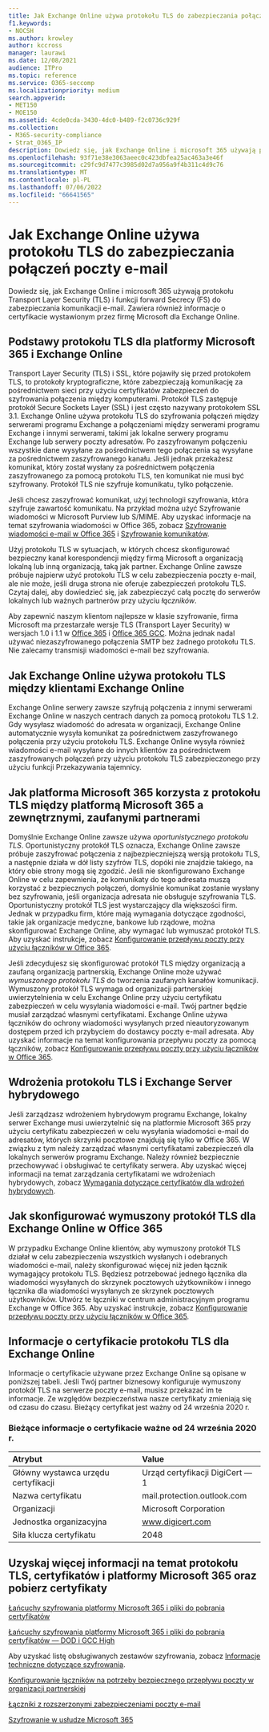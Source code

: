 ```yaml
---
title: Jak Exchange Online używa protokołu TLS do zabezpieczania połączeń poczty e-mail
f1.keywords:
- NOCSH
ms.author: krowley
author: kccross
manager: laurawi
ms.date: 12/08/2021
audience: ITPro
ms.topic: reference
ms.service: O365-seccomp
ms.localizationpriority: medium
search.appverid:
- MET150
- MOE150
ms.assetid: 4cde0cda-3430-4dc0-b489-f2c0736c929f
ms.collection:
- M365-security-compliance
- Strat_O365_IP
description: Dowiedz się, jak Exchange Online i microsoft 365 używają protokołu Transport Layer Security (TLS) i funkcji forward Secrecy (FS) do zabezpieczania komunikacji e-mail. Uzyskaj również informacje o certyfikacie wystawionym przez firmę Microsoft dla Exchange Online.
ms.openlocfilehash: 93f71e38e3063aeec0c423dbfea25ac463a3e46f
ms.sourcegitcommit: c29fc9d7477c3985d02d7a956a9f4b311c4d9c76
ms.translationtype: MT
ms.contentlocale: pl-PL
ms.lasthandoff: 07/06/2022
ms.locfileid: "66641565"
---
```

# <a name="how-exchange-online-uses-tls-to-secure-email-connections"></a>Jak Exchange Online używa protokołu TLS do zabezpieczania połączeń poczty e-mail

Dowiedz się, jak Exchange Online i microsoft 365 używają protokołu Transport Layer Security (TLS) i funkcji forward Secrecy (FS) do zabezpieczania komunikacji e-mail. Zawiera również informacje o certyfikacie wystawionym przez firmę Microsoft dla Exchange Online.
  
## <a name="tls-basics-for-microsoft-365-and-exchange-online"></a>Podstawy protokołu TLS dla platformy Microsoft 365 i Exchange Online

Transport Layer Security (TLS) i SSL, które pojawiły się przed protokołem TLS, to protokoły kryptograficzne, które zabezpieczają komunikację za pośrednictwem sieci przy użyciu certyfikatów zabezpieczeń do szyfrowania połączenia między komputerami. Protokół TLS zastępuje protokół Secure Sockets Layer (SSL) i jest często nazywany protokołem SSL 3.1. Exchange Online używa protokołu TLS do szyfrowania połączeń między serwerami programu Exchange a połączeniami między serwerami programu Exchange i innymi serwerami, takimi jak lokalne serwery programu Exchange lub serwery poczty adresatów. Po zaszyfrowanym połączeniu wszystkie dane wysyłane za pośrednictwem tego połączenia są wysyłane za pośrednictwem zaszyfrowanego kanału. Jeśli jednak przekażesz komunikat, który został wysłany za pośrednictwem połączenia zaszyfrowanego za pomocą protokołu TLS, ten komunikat nie musi być szyfrowany. Protokół TLS nie szyfruje komunikatu, tylko połączenie.
  
Jeśli chcesz zaszyfrować komunikat, użyj technologii szyfrowania, która szyfruje zawartość komunikatu. Na przykład można użyć Szyfrowanie wiadomości w Microsoft Purview lub S/MIME. Aby uzyskać informacje na temat szyfrowania wiadomości w Office 365, zobacz [Szyfrowanie wiadomości e-mail w Office 365](email-encryption.md) i [Szyfrowanie komunikatów](ome.md).
  
Użyj protokołu TLS w sytuacjach, w których chcesz skonfigurować bezpieczny kanał korespondencji między firmą Microsoft a organizacją lokalną lub inną organizacją, taką jak partner. Exchange Online zawsze próbuje najpierw użyć protokołu TLS w celu zabezpieczenia poczty e-mail, ale nie może, jeśli druga strona nie oferuje zabezpieczeń protokołu TLS. Czytaj dalej, aby dowiedzieć się, jak zabezpieczyć całą pocztę do serwerów lokalnych lub ważnych partnerów przy użyciu *łączników*.

Aby zapewnić naszym klientom najlepsze w klasie szyfrowanie, firma Microsoft ma przestarzałe wersje TLS (Transport Layer Security) w wersjach 1.0 i 1.1 w [Office 365](tls-1.0-and-1.1-deprecation-for-office-365.md) i [Office 365 GCC](tls-1-2-in-office-365-gcc.md). Można jednak nadal używać niezaszyfrowanego połączenia SMTP bez żadnego protokołu TLS. Nie zalecamy transmisji wiadomości e-mail bez szyfrowania.  
  
## <a name="how-exchange-online-uses-tls-between-exchange-online-customers"></a>Jak Exchange Online używa protokołu TLS między klientami Exchange Online

Exchange Online serwery zawsze szyfrują połączenia z innymi serwerami Exchange Online w naszych centrach danych za pomocą protokołu TLS 1.2. Gdy wysyłasz wiadomość do adresata w organizacji, Exchange Online automatycznie wysyła komunikat za pośrednictwem zaszyfrowanego połączenia przy użyciu protokołu TLS. Exchange Online wysyła również wiadomości e-mail wysyłane do innych klientów za pośrednictwem zaszyfrowanych połączeń przy użyciu protokołu TLS zabezpieczonego przy użyciu funkcji Przekazywania tajemnicy.
  
## <a name="how-microsoft-365-uses-tls-between-microsoft-365-and-external-trusted-partners"></a>Jak platforma Microsoft 365 korzysta z protokołu TLS między platformą Microsoft 365 a zewnętrznymi, zaufanymi partnerami

Domyślnie Exchange Online zawsze używa *oportunistycznego protokołu TLS*. Oportunistyczny protokół TLS oznacza, Exchange Online zawsze próbuje zaszyfrować połączenia z najbezpieczniejszą wersją protokołu TLS, a następnie działa w dół listy szyfrów TLS, dopóki nie znajdzie takiego, na który obie strony mogą się zgodzić. Jeśli nie skonfigurowano Exchange Online w celu zapewnienia, że komunikaty do tego adresata muszą korzystać z bezpiecznych połączeń, domyślnie komunikat zostanie wysłany bez szyfrowania, jeśli organizacja adresata nie obsługuje szyfrowania TLS. Oportunistyczny protokół TLS jest wystarczający dla większości firm. Jednak w przypadku firm, które mają wymagania dotyczące zgodności, takie jak organizacje medyczne, bankowe lub rządowe, można skonfigurować Exchange Online, aby wymagać lub wymuszać protokół TLS. Aby uzyskać instrukcje, zobacz [Konfigurowanie przepływu poczty przy użyciu łączników w Office 365](/exchange/mail-flow-best-practices/use-connectors-to-configure-mail-flow/use-connectors-to-configure-mail-flow).
  
Jeśli zdecydujesz się skonfigurować protokół TLS między organizacją a zaufaną organizacją partnerskią, Exchange Online może używać *wymuszonego protokołu TLS* do tworzenia zaufanych kanałów komunikacji. Wymuszony protokół TLS wymaga od organizacji partnerskiej uwierzytelnienia w celu Exchange Online przy użyciu certyfikatu zabezpieczeń w celu wysyłania wiadomości e-mail. Twój partner będzie musiał zarządzać własnymi certyfikatami. Exchange Online używa łączników do ochrony wiadomości wysyłanych przed nieautoryzowanym dostępem przed ich przybyciem do dostawcy poczty e-mail adresata. Aby uzyskać informacje na temat konfigurowania przepływu poczty za pomocą łączników, zobacz [Konfigurowanie przepływu poczty przy użyciu łączników w Office 365](/exchange/mail-flow-best-practices/use-connectors-to-configure-mail-flow/use-connectors-to-configure-mail-flow).
  
## <a name="tls-and-hybrid-exchange-server-deployments"></a>Wdrożenia protokołu TLS i Exchange Server hybrydowego

Jeśli zarządzasz wdrożeniem hybrydowym programu Exchange, lokalny serwer Exchange musi uwierzytelnić się na platformie Microsoft 365 przy użyciu certyfikatu zabezpieczeń w celu wysyłania wiadomości e-mail do adresatów, których skrzynki pocztowe znajdują się tylko w Office 365. W związku z tym należy zarządzać własnymi certyfikatami zabezpieczeń dla lokalnych serwerów programu Exchange. Należy również bezpiecznie przechowywać i obsługiwać te certyfikaty serwera. Aby uzyskać więcej informacji na temat zarządzania certyfikatami we wdrożeniach hybrydowych, zobacz [Wymagania dotyczące certyfikatów dla wdrożeń hybrydowych](/exchange/certificate-requirements).
  
## <a name="how-to-set-up-forced-tls-for-exchange-online-in-office-365"></a>Jak skonfigurować wymuszony protokół TLS dla Exchange Online w Office 365

W przypadku Exchange Online klientów, aby wymuszony protokół TLS działał w celu zabezpieczenia wszystkich wysłanych i odebranych wiadomości e-mail, należy skonfigurować więcej niż jeden łącznik wymagający protokołu TLS. Będziesz potrzebować jednego łącznika dla wiadomości wysyłanych do skrzynek pocztowych użytkowników i innego łącznika dla wiadomości wysyłanych ze skrzynek pocztowych użytkowników. Utwórz te łączniki w centrum administracyjnym programu Exchange w Office 365. Aby uzyskać instrukcje, zobacz [Konfigurowanie przepływu poczty przy użyciu łączników w Office 365](/exchange/mail-flow-best-practices/use-connectors-to-configure-mail-flow/use-connectors-to-configure-mail-flow).

## <a name="tls-certificate-information-for-exchange-online"></a>Informacje o certyfikacie protokołu TLS dla Exchange Online

Informacje o certyfikacie używane przez Exchange Online są opisane w poniższej tabeli. Jeśli Twój partner biznesowy konfiguruje wymuszony protokół TLS na serwerze poczty e-mail, musisz przekazać im te informacje. Ze względów bezpieczeństwa nasze certyfikaty zmieniają się od czasu do czasu. Bieżący certyfikat jest ważny od 24 września 2020 r.

### <a name="current-certificate-information-valid-from-september-24-2020"></a>Bieżące informacje o certyfikacie ważne od 24 września 2020 r.
  
| Atrybut | Value |
|:-----|:-----|
|Główny wystawca urzędu certyfikacji|Urząd certyfikacji DigiCert — 1|
|Nazwa certyfikatu|mail.protection.outlook.com|
|Organizacji|Microsoft Corporation|
|Jednostka organizacyjna|www.digicert.com|
|Siła klucza certyfikatu|2048|

## <a name="get-more-information-about-tls-certificates-and-microsoft-365-and-download-certificates"></a>Uzyskaj więcej informacji na temat protokołu TLS, certyfikatów i platformy Microsoft 365 oraz pobierz certyfikaty

[Łańcuchy szyfrowania platformy Microsoft 365 i pliki do pobrania certyfikatów](encryption-office-365-certificate-chains.md)

[Łańcuchy szyfrowania platformy Microsoft 365 i pliki do pobrania certyfikatów — DOD i GCC High](encryption-office-365-certificate-chains-itar.md)

Aby uzyskać listę obsługiwanych zestawów szyfrowania, zobacz [Informacje techniczne dotyczące szyfrowania](technical-reference-details-about-encryption.md).
  
[Konfigurowanie łączników na potrzeby bezpiecznego przepływu poczty w organizacji partnerskiej](/exchange/mail-flow-best-practices/use-connectors-to-configure-mail-flow/set-up-connectors-for-secure-mail-flow-with-a-partner)
  
[Łączniki z rozszerzonymi zabezpieczeniami poczty e-mail](/previous-versions/exchange-server/exchange-150/dn942516(v=exchg.150))
  
[Szyfrowanie w usłudze Microsoft 365](encryption.md)
